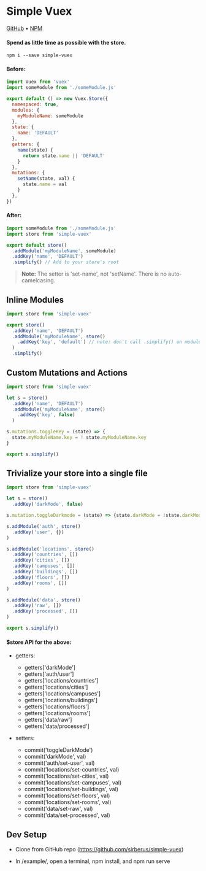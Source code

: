 # Simple Vuex

[GitHub](https://github.com/sirberus/vuex-simple-store) • [NPM](https://www.npmjs.com/package/vuex-simple-store)

#### Spend as little time as possible with the store.

```
npm i --save simple-vuex
```

#### Before:
```js
import Vuex from 'vuex'
import someModule from './someModule.js'

export default () => new Vuex.Store({
  namespaced: true,
  modules: {
    myModuleName: someModule
  },
  state: {
    name: 'DEFAULT'
  },
  getters: {
    name(state) {
      return state.name || 'DEFAULT' 
    }
  },
  mutations: {
    setName(state, val) {
      state.name = val
    }
  },
})
```

#### After:
```js
import someModule from './someModule.js'
import store from 'simple-vuex'

export default store()
  .addModule('myModuleName', someModule)
  .addKey('name', 'DEFAULT')
  .simplify() // Add to your store's root
```

> **Note:** The setter is 'set-name', not 'setName'. There is no auto-camelcasing.

## Inline Modules

```js
import store from 'simple-vuex'

export store()
  .addKey('name', 'DEFAULT')
  .addModule('myModuleName', store()
    .addKey('key', 'default') // note: don't call .simplify() on modules, only root
  )
  .simplify()
```

## Custom Mutations and Actions

```js
import store from 'simple-vuex'

let s = store()
  .addKey('name', 'DEFAULT')
  .addModule('myModuleName', store()
    .addKey('key', false)
  )

s.mutations.toggleKey = (state) => {
  state.myModuleName.key = ! state.myModuleName.key
}

export s.simplify()
```

## Trivialize your store into a single file

```js
import store from 'simple-vuex'

let s = store()
  .addKey('darkMode', false)

s.mutation.toggleDarkmode = (state) => {state.darkMode = !state.darkMode}

s.addModule('auth', store()
  .addKey('user', {})
)

s.addModule('locations', store()
  .addKey('countries', [])
  .addKey('cities', [])
  .addKey('campuses', [])
  .addKey('buildings', [])
  .addKey('floors', [])
  .addKey('rooms', [])
)

s.addModule('data', store()
  .addKey('raw', [])
  .addKey('processed', [])
)

export s.simplify()
```

#### $store API for the above:

* getters:

  * getters['darkMode']
  * getters['auth/user']
  * getters['locations/countries']
  * getters['locations/cities']
  * getters['locations/campuses']
  * getters['locations/buildings']
  * getters['locations/floors']
  * getters['locations/rooms']
  * getters['data/raw']
  * getters['data/processed']
  
* setters:
  
  * commit('toggleDarkMode')
  * commit('darkMode', val)
  * commit('auth/set-user', val)
  * commit('locations/set-countries', val)
  * commit('locations/set-cities', val)
  * commit('locations/set-campuses', val)
  * commit('locations/set-buildings', val)
  * commit('locations/set-floors', val)
  * commit('locations/set-rooms', val)
  * commit('data/set-raw', val)
  * commit('data/set-processed', val)

## Dev Setup

* Clone from GitHub repo (https://github.com/sirberus/simple-vuex)

* In /example/, open a terminal, npm install, and npm run serve
